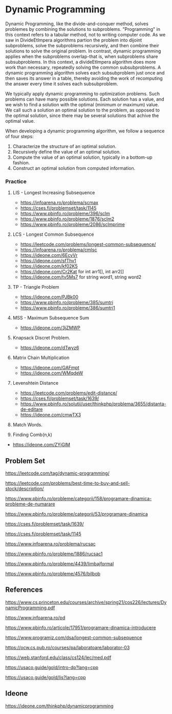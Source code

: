 # Dynamic Programming

Dynamic Programming, like the divide-and-conquer method, solves problemes by combining the solutions to subproblems. "Programming"
in this context refers to a tabular method, not to writing computer code. As we saw in DivideEtImpera algorithms partion the problem
into dijoint subproblems, solve the subproblems recursively, and then combine their solutions to solve the original problem. In contrast,
dynamic programming applies when the subproblems overlap-that is, when subproblems share subsubproblems. In this context, a divideEtImpera
algorithm does more work than necessary, repeatedly solving the common subsubproblems. A dynamic programming algorithm solves each
subsubproblem just once and then saves its answer in a table, thereby avoiding the work of recomputing the answer every time it solves each
subsubproblem.

We typically apply dynamic programming to optimization problems. Such problems can have many possible solutions. Each solution has a value, and
we wish to find a solution with the optimal (minimum or maximum) value. We call such a solution an optimal solution to the problem, as opposed
to the optimal solution, since there may be several solutions that achive the optimal value.

When developing a dynamic programming algorithm, we follow a sequence of four steps:

1. Characterize the structure of an optimal solution.
2. Recursively define the value of an optimal solution.
3. Compute the value of an optimal solution, typically in a bottom-up fashion.
4. Construct an optimal solution from computed information.


### Practice

1. LIS - Longest Increasing Subsequence
   * https://infoarena.ro/problema/scmax
   * https://cses.fi/problemset/task/1145
   * https://www.pbinfo.ro/probleme/396/sclm
   * https://www.pbinfo.ro/probleme/1876/sclm2
   * https://www.pbinfo.ro/probleme/2086/sclmprime

3. LCS - Longest Common Subsequence
   * https://leetcode.com/problems/longest-common-subsequence/
   * https://infoarena.ro/problema/cmlsc
   * https://ideone.com/6EcvVr
   * https://ideone.com/sfThv1
   * https://ideone.com/kf02K5
   * https://ideone.com/Cr2Kat for int arr1[], int arr2[]
   * https://ideone.com/tv5Ms7 for string word1, string word2
   
5. TP - Triangle Problem
   * https://ideone.com/PJBk00
   * https://www.pbinfo.ro/probleme/385/sumtri
   * https://www.pbinfo.ro/probleme/386/sumtri1
   
   
4. MSS - Maximum Subsequence Sum
   * https://ideone.com/3jZMWP
   
5. Knapsack Discret Problem.
   * https://ideone.com/dTwyz6

6. Matrix Chain Multiplication
   * https://ideone.com/GAFmpt
   * https://ideone.com/WMqdeW

8. Levenshtein Distance
   * https://leetcode.com/problems/edit-distance/
   * https://cses.fi/problemset/task/1639/
   * https://www.pbinfo.ro/solutii/user/thinkphp/problema/3655/distanta-de-editare
   * https://ideone.com/cmwTX3

10. Match Words.

11. Finding Comb(n,k)
   * https://ideone.com/ZYjGlM

## Problem Set
https://leetcode.com/tag/dynamic-programming/

https://leetcode.com/problems/best-time-to-buy-and-sell-stock/description/

https://www.pbinfo.ro/probleme/categorii/158/programare-dinamica-probleme-de-numarare

https://www.pbinfo.ro/probleme/categorii/53/programare-dinamica

https://cses.fi/problemset/task/1639/

https://cses.fi/problemset/task/1145

https://www.infoarena.ro/problema/rucsac

https://www.pbinfo.ro/probleme/1886/rucsac1

https://www.pbinfo.ro/probleme/4439/limbajformal

https://www.pbinfo.ro/probleme/4576/bilbob

## References

https://www.cs.princeton.edu/courses/archive/spring21/cos226/lectures/DynamicProgramming.pdf

https://www.infoarena.ro/pd

https://www.pbinfo.ro/articole/17951/programare-dinamica-introducere

https://www.programiz.com/dsa/longest-common-subsequence

https://ocw.cs.pub.ro/courses/pa/laboratoare/laborator-03

https://web.stanford.edu/class/cs124/lec/med.pdf

https://usaco.guide/gold/intro-dp?lang=cpp

https://usaco.guide/gold/lis?lang=cpp


## Ideone

https://ideone.com/thinkphp/dynamicprogramming
